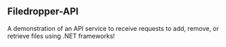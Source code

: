 ## Filedropper-API

A demonstration of an API service to receive requests to add, remove, or retrieve files using .NET frameworks!
